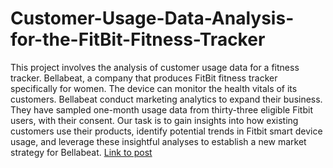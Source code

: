 # Customer-Usage-Data-Analysis-for-the-FitBit-Fitness-Tracker

This project involves the analysis of customer usage data for a fitness tracker. Bellabeat, a company that produces FitBit fitness tracker specifically for women. The device can monitor the health vitals of its customers. Bellabeat conduct marketing analytics to expand their business. They have sampled one-month usage data from thirty-three eligible Fitbit users, with their consent. Our task is to gain insights into how existing customers use their products, identify potential trends in Fitbit smart device usage, and leverage these insightful analyses to establish a new market strategy for Bellabeat. [Link to post](https://janzhuj.github.io//Customer-Usage-Data-Analysis-for-the-FitBit-Fitness-Tracker/) 
